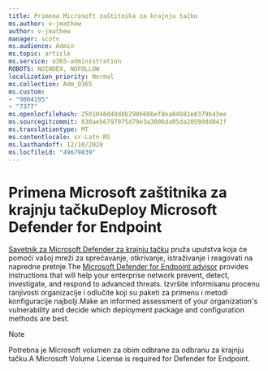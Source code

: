 ```yaml
---
title: Primena Microsoft zaštitnika za krajnju tačku
ms.author: v-jmathew
author: v-jmathew
manager: scotv
ms.audience: Admin
ms.topic: article
ms.service: o365-administration
ROBOTS: NOINDEX, NOFOLLOW
localization_priority: Normal
ms.collection: Adm_O365
ms.custom:
- "9004195"
- "7377"
ms.openlocfilehash: 2501046d49d8b290668bef8ea04881e8379b43ee
ms.sourcegitcommit: 830aeb6797075d79e3a3006da05da2059ddd041f
ms.translationtype: MT
ms.contentlocale: sr-Latn-RS
ms.lasthandoff: 12/10/2020
ms.locfileid: "49679839"
---
```

# <a name="deploy-microsoft-defender-for-endpoint"></a><span data-ttu-id="b17c8-102">Primena Microsoft zaštitnika za krajnju tačku</span><span class="sxs-lookup"><span data-stu-id="b17c8-102">Deploy Microsoft Defender for Endpoint</span></span>

<span data-ttu-id="b17c8-103">[Savetnik za Microsoft Defender za krajnju tačku](https://go.microsoft.com/fwlink/?linkid=2146241) pruža uputstva koja će pomoći vašoj mreži za sprečavanje, otkrivanje, istraživanje i reagovati na napredne pretnje.</span><span class="sxs-lookup"><span data-stu-id="b17c8-103">The [Microsoft Defender for Endpoint advisor](https://go.microsoft.com/fwlink/?linkid=2146241) provides instructions that will help your enterprise network prevent, detect, investigate, and respond to advanced threats.</span></span> <span data-ttu-id="b17c8-104">Izvršite informisanu procenu ranjivosti organizacije i odlučite koji su paketi za primenu i metodi konfiguracije najbolji.</span><span class="sxs-lookup"><span data-stu-id="b17c8-104">Make an informed assessment of your organization's vulnerability and decide which deployment package and configuration methods are best.</span></span>

> [!NOTE]
> <span data-ttu-id="b17c8-105">Potrebna je Microsoft volumen za obim odbrane za odbranu za krajnju tačku.</span><span class="sxs-lookup"><span data-stu-id="b17c8-105">A Microsoft Volume License is required for Defender for Endpoint.</span></span>
